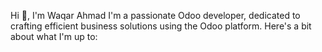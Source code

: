 Hi 👋, I'm Waqar Ahmad
I'm a passionate Odoo developer, dedicated to crafting efficient business solutions using the Odoo platform. Here's a bit about what I'm up to:
